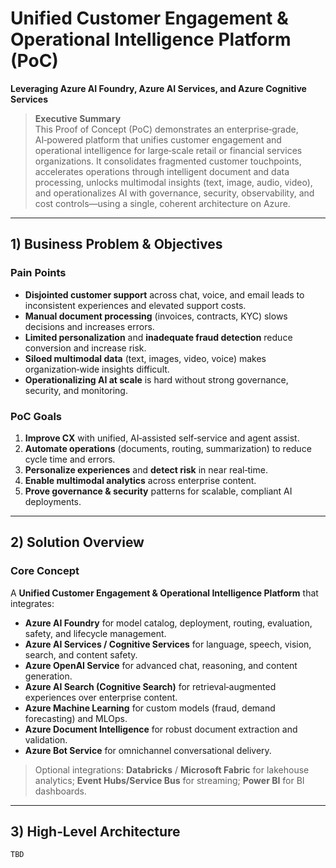 # Unified Customer Engagement & Operational Intelligence Platform (PoC)
**Leveraging Azure AI Foundry, Azure AI Services, and Azure Cognitive Services**

> **Executive Summary**  
> This Proof of Concept (PoC) demonstrates an enterprise‑grade, AI‑powered platform that unifies customer engagement and operational intelligence for large‑scale retail or financial services organizations. It consolidates fragmented customer touchpoints, accelerates operations through intelligent document and data processing, unlocks multimodal insights (text, image, audio, video), and operationalizes AI with governance, security, observability, and cost controls—using a single, coherent architecture on Azure.

---

## 1) Business Problem & Objectives

### Pain Points
- **Disjointed customer support** across chat, voice, and email leads to inconsistent experiences and elevated support costs.  
- **Manual document processing** (invoices, contracts, KYC) slows decisions and increases errors.  
- **Limited personalization** and **inadequate fraud detection** reduce conversion and increase risk.  
- **Siloed multimodal data** (text, images, video, voice) makes organization‑wide insights difficult.  
- **Operationalizing AI at scale** is hard without strong governance, security, and monitoring.

### PoC Goals
1. **Improve CX** with unified, AI‑assisted self‑service and agent assist.  
2. **Automate operations** (documents, routing, summarization) to reduce cycle time and errors.  
3. **Personalize experiences** and **detect risk** in near real‑time.  
4. **Enable multimodal analytics** across enterprise content.  
5. **Prove governance & security** patterns for scalable, compliant AI deployments.

---

## 2) Solution Overview

### Core Concept
A **Unified Customer Engagement & Operational Intelligence Platform** that integrates:
- **Azure AI Foundry** for model catalog, deployment, routing, evaluation, safety, and lifecycle management.  
- **Azure AI Services / Cognitive Services** for language, speech, vision, search, and content safety.  
- **Azure OpenAI Service** for advanced chat, reasoning, and content generation.  
- **Azure AI Search (Cognitive Search)** for retrieval‑augmented experiences over enterprise content.  
- **Azure Machine Learning** for custom models (fraud, demand forecasting) and MLOps.  
- **Azure Document Intelligence** for robust document extraction and validation.  
- **Azure Bot Service** for omnichannel conversational delivery.

> Optional integrations: **Databricks** / **Microsoft Fabric** for lakehouse analytics; **Event Hubs/Service Bus** for streaming; **Power BI** for BI dashboards.

---

## 3) High‑Level Architecture

```
TBD
```
